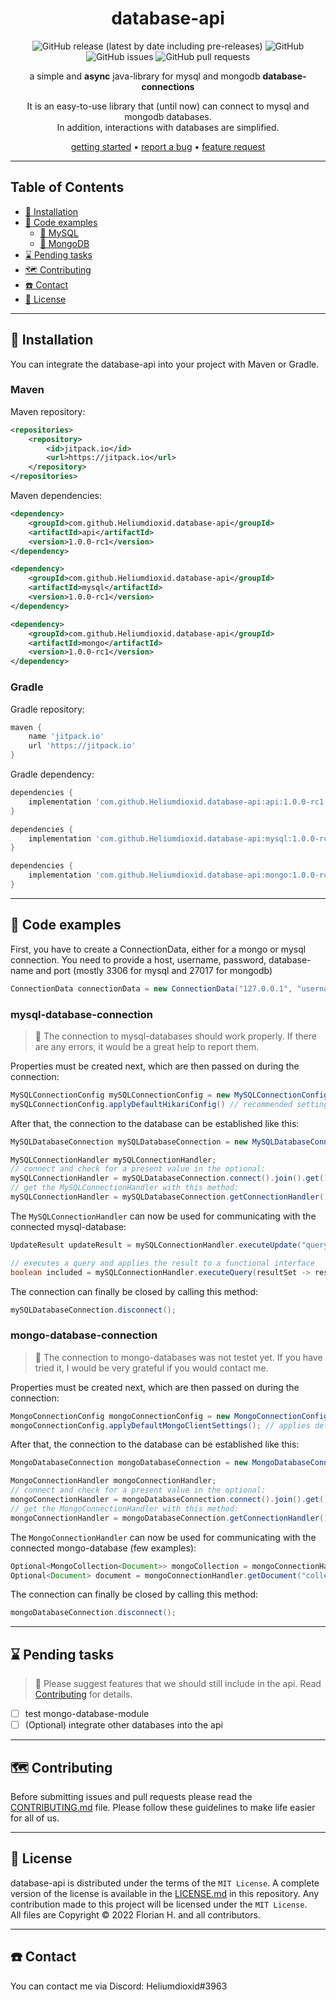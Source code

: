 <div align="center">

# database-api

![GitHub release (latest by date including pre-releases)](https://img.shields.io/github/v/release/Heliumdioxid/database-api?color=%23178fff&include_prereleases&label=version&style=flat-square)
![GitHub](https://img.shields.io/github/license/Heliumdioxid/database-api?color=%232f3332&style=flat-square)
![GitHub issues](https://img.shields.io/github/issues/Heliumdioxid/database-api?color=%23113782&style=flat-square)
![GitHub pull requests](https://img.shields.io/github/issues-pr/Heliumdioxid/database-api?color=%234458f2&style=flat-square)

a simple and <b>async</b> java-library for mysql and mongodb <b>database-connections</b>

It is an easy-to-use library that (until now) can connect to mysql and mongodb databases.<br>
In addition, interactions with databases are simplified.

[getting started](#-installation) •
[report a bug](#%EF%B8%8F-contributing) •
[feature request](#%EF%B8%8F-contributing)

</div>

---

## Table of Contents
- [🧪 Installation](#-installation)
- [📖 Code examples](#-code-examples)
    - [📍 MySQL](#mysql-database-connection)
    - [📍 MongoDB](#mongo-database-connection)
- [⌛ Pending tasks](#-pending-tasks)
- [🗺️ Contributing](#%EF%B8%8F-contributing)
- [☎️ Contact](#%EF%B8%8F-contact)
- [📜 License](#-license)
<!--
- [🗺️ Project structure](#)
-->

---

## 🧪 Installation
You can integrate the database-api into your project with Maven or Gradle.

### Maven
Maven repository:
```xml
<repositories>
    <repository>
        <id>jitpack.io</id>
        <url>https://jitpack.io</url>
    </repository>
</repositories>
```

Maven dependencies:
```xml
<dependency>
    <groupId>com.github.Heliumdioxid.database-api</groupId>
    <artifactId>api</artifactId>
    <version>1.0.0-rc1</version>
</dependency>

<dependency>
    <groupId>com.github.Heliumdioxid.database-api</groupId>
    <artifactId>mysql</artifactId>
    <version>1.0.0-rc1</version>
</dependency>

<dependency>
    <groupId>com.github.Heliumdioxid.database-api</groupId>
    <artifactId>mongo</artifactId>
    <version>1.0.0-rc1</version>
</dependency>
```

### Gradle
Gradle repository:
```groovy
maven {
    name 'jitpack.io'
    url 'https://jitpack.io'
}
```

Gradle dependency:
```groovy
dependencies {
    implementation 'com.github.Heliumdioxid.database-api:api:1.0.0-rc1'
}

dependencies {
    implementation 'com.github.Heliumdioxid.database-api:mysql:1.0.0-rc1'
}

dependencies {
    implementation 'com.github.Heliumdioxid.database-api:mongo:1.0.0-rc1'
}
```

---

## 📖 Code examples
First, you have to create a ConnectionData, either for a mongo or mysql connection.
You need to provide a host, username, password, database-name and port (mostly 3306 for mysql and 27017 for mongodb)
```java
ConnectionData connectionData = new ConnectionData("127.0.0.1", "username", "password", "database", 3306);
```

### mysql-database-connection
> 🤖 The connection to mysql-databases should work properly. 
> If there are any errors, it would be a great help to report them.

Properties must be created next, which are then passed on during the connection:
```java
MySQLConnectionConfig mySQLConnectionConfig = new MySQLConnectionConfig(connectionData);
mySQLConnectionConfig.applyDefaultHikariConfig() // recommended setting for HikariCP
```
After that, the connection to the database can be established like this:
```java
MySQLDatabaseConnection mySQLDatabaseConnection = new MySQLDatabaseConnection(mySQLConnectionConfig);

MySQLConnectionHandler mySQLConnectionHandler;
// connect and check for a present value in the optional:
mySQLConnectionHandler = mySQLDatabaseConnection.connect().join().get();
// get the MySQLConnectionHandler with this method:
mySQLConnectionHandler = mySQLDatabaseConnection.getConnectionHandler().get();
```
The `MySQLConnectionHandler` can now be used for communicating with the connected mysql-database:
```java
UpdateResult updateResult = mySQLConnectionHandler.executeUpdate("query"); // execute an update

// executes a query and applies the result to a functional interface
boolean included = mySQLConnectionHandler.executeQuery(resultSet -> resultSet.next(), false, "query");
```
The connection can finally be closed by calling this method:
```java
mySQLDatabaseConnection.disconnect();
```

### mongo-database-connection
> 🤖 The connection to mongo-databases was not testet yet. 
> If you have tried it, I would be very grateful if you would contact me.

Properties must be created next, which are then passed on during the connection:
```java
MongoConnectionConfig mongoConnectionConfig = new MongoConnectionConfig(connectionData);
mongoConnectionConfig.applyDefaultMongoClientSettings(); // applies default properties like the uri
```
After that, the connection to the database can be established like this:
```java
MongoDatabaseConnection mongoDatabaseConnection = new MongoDatabaseConnection(mongoConnectionConfig);

MongoConnectionHandler mongoConnectionHandler;
// connect and check for a present value in the optional:
mongoConnectionHandler = mongoDatabaseConnection.connect().join().get();
// get the MongoConnectionHandler with this method:
mongoConnectionHandler = mongoDatabaseConnection.getConnectionHandler().get();
```
The `MongoConnectionHandler` can now be used for communicating with the connected mongo-database (few examples):
```java
Optional<MongoCollection<Document>> mongoCollection = mongoConnectionHandler.getCollection("collection").join();
Optional<Document> document = mongoConnectionHandler.getDocument("collection", "fieldName", "value").join();
```
The connection can finally be closed by calling this method:
```java
mongoDatabaseConnection.disconnect();
```
---

## ⌛ Pending tasks
> 🤖 Please suggest features that we should still include in the api.
> Read [Contributing](#%EF%B8%8F-contributing) for details.
- [ ] test mongo-database-module
- [ ] \(Optional) integrate other databases into the api

---

## 🗺️ Contributing
Before submitting issues and pull requests please read the [CONTRIBUTING.md](CONTRIBUTING.md) file.
Please follow these guidelines to make life easier for all of us.

---

## 📜 License
database-api is distributed under the terms of the `MIT License`. A complete version of the license is available in the [LICENSE.md](LICENSE.md) in this repository. Any contribution made to this project will be licensed under the `MIT License`.<br>
All files are Copyright © 2022 Florian H. and all contributors.

---

## ☎️ Contact
You can contact me via Discord: Heliumdioxid#3963

<!--
*** ---
*** 
*** ## 🗺️ Project structure
*** ```
*** ├── api/
*** │   ├── ConnectionHandler.java
*** │   ├── DatabaseConnection.java
*** │   └── data/
*** │   │   └── ConnectionData.java
*** ├── mongo/
*** ├── mysql/
*** └── ...
*** ```
*** 
*** ---
*** 
*** ## ⌛ Pending tasks
*** - [ ] test mongo-database-module
*** - [ ] \(Optional) integrate other databases into the api
*** 
*** ---
*** 
*** 📢🪛🔧🔨⛏️🪓🔩🪨🪵⚙️⚗️🧪🧬🧫🔭💡📍📌📏⌛⏳☁️🧩♻️🎮📒📬💬📖🤖
-->
